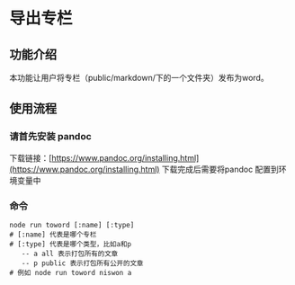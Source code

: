 # 导出专栏

## 功能介绍
本功能让用户将专栏（public/markdown/下的一个文件夹）发布为word。

## 使用流程

### 请首先安装 pandoc
下载链接：[https://www.pandoc.org/installing.html](https://www.pandoc.org/installing.html)
下载完成后需要将pandoc 配置到环境变量中

### 命令
```shell
node run toword [:name] [:type]
# [:name] 代表是哪个专栏
# [:type] 代表是哪个类型，比如a和p
   -- a all 表示打包所有的文章
   -- p public 表示打包所有公开的文章
# 例如 node run toword niswon a
```